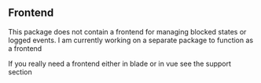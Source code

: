 ## Frontend
This package does not contain a frontend for managing blocked states or logged events.
I am currently working on a separate package to function as a frontend

If you really need a frontend either in blade or in vue see the support section
